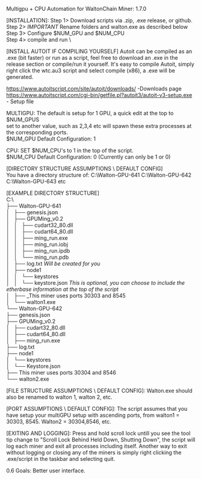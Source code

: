 Multigpu + CPU Automation for WaltonChain Miner: 1.7.0

[INSTALLATION]:
Step 1> Download scripts via .zip, .exe release, or github.  \
Step 2> *IMPORTANT* Rename folders and walton.exe as described below  \
Step 3> Configure $NUM_GPU and $NUM_CPU  \
Step 4> compile and run  \

[INSTALL AUTOIT IF COMPILING YOURSELF]
Autoit can be compiled as an .exe (bit faster) or run as a script, feel free to download an .exe in the release section or compile/run it yourself.
It's easy to compile Autoit, simply right click the wtc.au3 script and select compile (x86), a .exe will be generated.

https://www.autoitscript.com/site/autoit/downloads/ -Downloads page  \
https://www.autoitscript.com/cgi-bin/getfile.pl?autoit3/autoit-v3-setup.exe - Setup file

MULTIGPU: The default is setup for 1 GPU, a quick edit at the top to $NUM_GPUS \
set to another value, such as 2,3,4 etc will spawn these extra processes at the corresponding ports.  \
$NUM_GPU Default Configuration: 1  

CPU: SET $NUM_CPU's to 1 in the top of the script.  \
$NUM_CPU Default Configuration: 0 (Currently can only be 1 or 0)

[DIRECTORY STRUCTURE ASSUMPTIONS \ DEFAULT CONFIG]  
You have a directory structure of:
C:\Walton-GPU-641
C:\Walton-GPU-642
C:\Walton-GPU-643 etc

[EXAMPLE DIRECTORY STRUCTURE]  \
C:\  \
├── Walton-GPU-641  \
│   ├── genesis.json  \
│   ├── GPUMing_v0.2     
│   │   ├── cudart32_80.dll  \
│   │   ├── cudart64_80.dll  \
│   │   ├── ming_run.exe   
│   │   ├── ming_run.iobj  \
│   │   ├── ming_run.ipdb   
│   │   └── ming_run.pdb  \
│   ├── log.txt   *Will be created for you*  \
│   ├── node1  \
│   │   └── keystores  \
│   │       └── keystore.json *This is optional, you can choose to include the etherbase information at the top of the script*  \
│   ├── _This miner uses ports 30303 and 8545  \
│   └── walton1.exe  \
└── Walton-GPU-642   
    ├── genesis.json  \
    ├── GPUMing_v0.2   
    │   ├── cudart32_80.dll  \
    │   ├── cudart64_80.dll  \
    │   ├── ming_run.exe  \
    ├── log.txt  \
    ├── node1  \
    │   └── keystores   
    │       └── Keystore.json  \
    ├── This miner uses ports 30304 and 8546  \
    └── walton2.exe  

[FILE STRUCTURE ASSUMPTIONS \ DEFAULT CONFIG]:
Walton.exe should also be renamed to walton 1, walton 2, etc.

[PORT ASSUMPTIONS \ DEFAULT CONFIG]:
The script assumes that you have setup your multiGPU setup with ascending ports, from walton1 = 30303, 8545.  Walton2 = 30304,8546, etc.

[EXITING AND LOGGING]:
Press and hold scroll lock untill you see the tool tip change to "Scroll Lock Behind Held Down, Shutting Down", the script will log each miner and exit all processes including itself.
Another way to exit without logging or closing any of the miners is simply right clicking the .exe/script in the taskbar and selecting quit. 


0.6 Goals: Better user interface.



